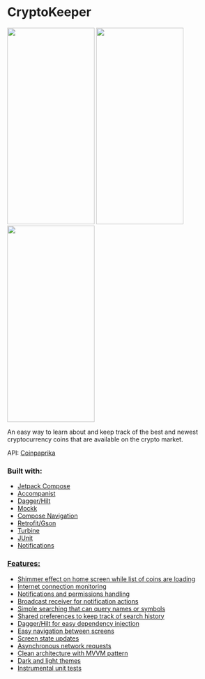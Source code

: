 <h1>CryptoKeeper</h1>

<img src="https://github.com/user-attachments/assets/3fbe0da5-fee7-4729-b677-150b6c79ca4b" width="200dp" height="450dp"> <img src="https://github.com/user-attachments/assets/2c955f71-65af-4073-b651-c95edd44a404" width="200dp" height="450dp"> <img src="https://github.com/user-attachments/assets/4086313a-6c1e-46b7-a34d-cb2f63782449" width="200dp" height="450dp">

<p>An easy way to learn about and keep track of the best and newest cryptocurrency coins that are available on the crypto market. </p>
<p>API: <a href="https://coinpaprika.com/api/">Coinpaprika</a> </p>


<h3>
  Built with:
</h3>
    <ul>
      <p>
        <li><a href="https://developer.android.com/develop/ui/compose">Jetpack Compose</a></li>
        <li><a href="https://github.com/google/accompanist">Accompanist</a></li>
        <li><a href="https://github.com/google/dagger">Dagger/Hilt</a></li>
        <li><a href="https://github.com/mockk/mockk">Mockk</a></li>
        <li><a href="https://developer.android.com/develop/ui/compose/navigation">Compose Navigation</a></li>
        <li><a href="https://github.com/square/retrofit">Retrofit/Gson</a></li>
        <li><a href="https://github.com/cashapp/turbine">Turbine</a></li>
        <li><a href="https://junit.org/junit5/">JUnit</a></li>
        <li><a href="https://developer.android.com/develop/ui/views/notifications?authuser=1">Notifications</li>
      </p>
    </ul>

<h3>
  Features:
</h3>
    <ul>
      <p>
        <li>Shimmer effect on home screen while list of coins are loading</li>
        <li>Internet connection monitoring</li>
        <li>Notifications and permissions handling</li>
        <li>Broadcast receiver for notification actions</li>
        <li>Simple searching that can query names or symbols</li>
        <li>Shared preferences to keep track of search history</li>
        <li>Dagger/Hilt for easy dependency injection</li>
        <li>Easy navigation between screens</li>
        <li>Screen state updates</li>
        <li>Asynchronous network requests</li>
        <li>Clean architecture with MVVM pattern</li>
        <li>Dark and light themes</li>
        <li>Instrumental unit tests</li>
      </p>
    </ul>
